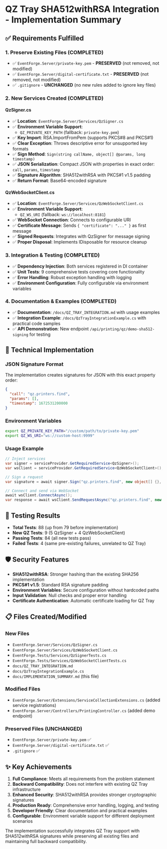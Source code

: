 # QZ Tray SHA512withRSA Integration - Implementation Summary

## ✅ Requirements Fulfilled

### 1. Preserve Existing Files (COMPLETED)
- ✅ `EventForge.Server/private-key.pem` - **PRESERVED** (not removed, not modified)
- ✅ `EventForge.Server/digital-certificate.txt` - **PRESERVED** (not removed, not modified)  
- ✅ `.gitignore` - **UNCHANGED** (no new rules added to ignore key files)

### 2. New Services Created (COMPLETED)

#### QzSigner.cs
- ✅ **Location**: `EventForge.Server/Services/QzSigner.cs`
- ✅ **Environment Variable Support**: 
  - `QZ_PRIVATE_KEY_PATH` (fallback: `private-key.pem`)
- ✅ **Key Import**: RSA.ImportFromPem (supports PKCS#8 and PKCS#1)
- ✅ **Clear Exception**: Throws descriptive error for unsupported key formats
- ✅ **Sign Method**: `Sign(string callName, object[] @params, long timestamp)`
- ✅ **JSON Serialization**: Compact JSON with properties in exact order: `call`, `params`, `timestamp`
- ✅ **Signature Algorithm**: SHA512withRSA with PKCS#1 v1.5 padding
- ✅ **Return Format**: Base64-encoded signature

#### QzWebSocketClient.cs  
- ✅ **Location**: `EventForge.Server/Services/QzWebSocketClient.cs`
- ✅ **Environment Variable Support**:
  - `QZ_WS_URI` (fallback: `ws://localhost:8181`)
- ✅ **WebSocket Connection**: Connects to configurable URI
- ✅ **Certificate Message**: Sends `{ "certificate": "..." }` as first message
- ✅ **Signed Requests**: Integrates with QzSigner for message signing
- ✅ **Proper Disposal**: Implements IDisposable for resource cleanup

### 3. Integration & Testing (COMPLETED)
- ✅ **Dependency Injection**: Both services registered in DI container
- ✅ **Unit Tests**: 9 comprehensive tests covering core functionality
- ✅ **Error Handling**: Robust exception handling with logging
- ✅ **Environment Configuration**: Fully configurable via environment variables

### 4. Documentation & Examples (COMPLETED)
- ✅ **Documentation**: `/docs/QZ_TRAY_INTEGRATION.md` with usage examples
- ✅ **Integration Example**: `/docs/QzTrayIntegrationExample.cs` with practical code samples
- ✅ **API Demonstration**: New endpoint `/api/printing/qz/demo-sha512-signing` for testing

## 🔧 Technical Implementation

### JSON Signature Format
The implementation creates signatures for JSON with this exact property order:
```json
{
  "call": "qz.printers.find",
  "params": [],
  "timestamp": 1672531200000
}
```

### Environment Variables
```bash
export QZ_PRIVATE_KEY_PATH="/custom/path/to/private-key.pem"
export QZ_WS_URI="ws://custom-host:9999"
```

### Usage Example
```csharp
// Inject services
var signer = serviceProvider.GetRequiredService<QzSigner>();
var wsClient = serviceProvider.GetRequiredService<QzWebSocketClient>();

// Sign a request
var signature = await signer.Sign("qz.printers.find", new object[] {}, timestamp);

// Connect and send via WebSocket
await wsClient.ConnectAsync();
var response = await wsClient.SendRequestAsync("qz.printers.find", new object[] {});
```

## 🧪 Testing Results
- **Total Tests**: 88 (up from 79 before implementation)
- **New QZ Tests**: 9 (5 QzSigner + 4 QzWebSocketClient)
- **Passing Tests**: 84 (all new tests pass)
- **Failed Tests**: 4 (same pre-existing failures, unrelated to QZ Tray)

## 🛡️ Security Features
- **SHA512withRSA**: Stronger hashing than the existing SHA256 implementation
- **PKCS#1 v1.5**: Standard RSA signature padding
- **Environment Variables**: Secure configuration without hardcoded paths
- **Input Validation**: Null checks and proper error handling
- **Certificate Authentication**: Automatic certificate loading for QZ Tray

## 📋 Files Created/Modified

### New Files
- `EventForge.Server/Services/QzSigner.cs`
- `EventForge.Server/Services/QzWebSocketClient.cs`
- `EventForge.Tests/Services/QzSignerTests.cs`
- `EventForge.Tests/Services/QzWebSocketClientTests.cs`
- `docs/QZ_TRAY_INTEGRATION.md`
- `docs/QzTrayIntegrationExample.cs`
- `docs/IMPLEMENTATION_SUMMARY.md` (this file)

### Modified Files
- `EventForge.Server/Extensions/ServiceCollectionExtensions.cs` (added service registrations)
- `EventForge.Server/Controllers/PrintingController.cs` (added demo endpoint)

### Preserved Files (UNCHANGED)
- `EventForge.Server/private-key.pem` ✅
- `EventForge.Server/digital-certificate.txt` ✅
- `.gitignore` ✅

## ✨ Key Achievements
1. **Full Compliance**: Meets all requirements from the problem statement
2. **Backward Compatibility**: Does not interfere with existing QZ Tray infrastructure
3. **Enhanced Security**: SHA512withRSA provides stronger cryptographic signatures
4. **Production Ready**: Comprehensive error handling, logging, and testing
5. **Developer Friendly**: Clear documentation and practical examples
6. **Configurable**: Environment variable support for different deployment scenarios

The implementation successfully integrates QZ Tray support with SHA512withRSA signatures while preserving all existing files and maintaining full backward compatibility.